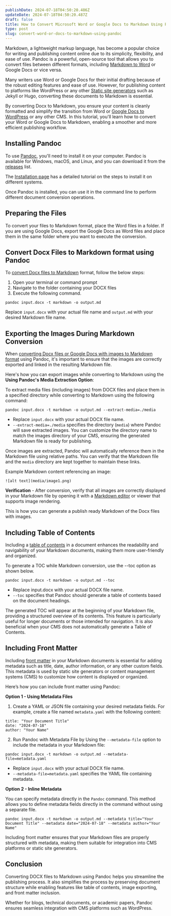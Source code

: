 ```yaml
---
publishDate: 2024-07-18T04:50:20.486Z
updateDate: 2024-07-18T04:50:20.487Z
draft: false
title: How to Convert Microsoft Word or Google Docs to Markdown Using Pandoc
type: post
slug: convert-word-or-docs-to-markdown-using-pandoc
---
```


 Markdown, a lightweight markup language, has become a popular choice for writing and publishing content online due to its simplicity, flexibility, and ease of use. Pandoc is a powerful, open-source tool that allows you to convert files between different formats, including [Markdown to Word](/convert-markdown-to-word/) or Google Docs or vice versa.

Many writers use Word or Google Docs for their initial drafting because of the robust editing features and ease of use. However, for publishing content to platforms like WordPress or any other [Static site generators](https://www.cloudflare.com/en-gb/learning/performance/static-site-generator/) such as Jekyll or Hugo, converting these documents to Markdown is essential.

By converting Docx to Markdown, you ensure your content is cleanly formatted and simplify the transition from Word or [Google Docs to WordPress](https://workspace.google.com/marketplace/app/docs_to_wordpress_pro/346830534164) or any other CMS. In this tutorial, you'll learn how to convert your Word or Google Docs to Markdown, enabling a smoother and more efficient publishing workflow.

## Installing Pandoc

To use [Pandoc](https://pandoc.org/), you'll need to install it on your computer. 
Pandoc is available for Windows, macOS, and Linux, and you can download it from the [releases](https://github.com/jgm/pandoc/releases) list. 
    
The [Installation page](https://pandoc.org/installing.html) has a detailed tutorial on the steps to install it on different systems.

Once Pandoc is installed, you can use it in the command line to perform different document conversion operations.

## Preparing the Files

To convert your files to Markdown format, place the Word files in a folder. If you are using Google Docs, export the Google Docs as Word files and place them in the same folder where you want to execute the conversion.

## Convert Docx Files to Markdown format using Pandoc

To [convert Docx files to Markdown](/convert-word-to-markdown/) format, follow the below steps:

1. Open your terminal or command prompt 
2. Navigate to the folder containing your DOCX files
3. Execute the following command.

```
pandoc input.docx -t markdown -o output.md
```

Replace `input.docx` with your actual file name and `output.md` with your desired Markdown file name.

## Exporting the Images During Markdown Conversion

When [converting Docx files or Google Docs with images to Markdown format](/convert-google-docs-to-markdown/) using Pandoc, it's important to ensure that the images are correctly exported and linked in the resulting Markdown file. 

Here's how you can export images while converting to Markdown using the **Using Pandoc's Media Extraction Option**:

To extract media files (including images) from DOCX files and place them in a specified directory while converting to Markdown using the following command:

```
pandoc input.docx -t markdown -o output.md --extract-media=./media
```

- Replace `input.docx` with your actual DOCX file name.
- `--extract-media=./media` specifies the directory (`media`) where Pandoc will save extracted images. You can customize the directory name to match the images directory of your CMS, ensuring the generated Markdown file is ready for publishing.


Once images are extracted, Pandoc will automatically reference them in the Markdown file using relative paths. You can verify that the Markdown file and the `media` directory are kept together to maintain these links.

Example Markdown content referencing an image:

```
![alt text](media/image1.png)
```

**Verification** - After conversion, verify that all images are correctly displayed in your Markdown file by opening it with a [Markdown editor](https://stackedit.io/) or viewer that supports image rendering.

This is how you can generate a publish ready Markdown of the Docx files with images.

## Including Table of Contents

Including a [table of contents](/insert-table-of-contents-in-google-docs-and-include-only-specific-headings-levels/) in a document enhances the readability and navigability of your Markdown documents, making them more user-friendly and organized.

To generate a TOC while Markdown conversion, use the --toc option as shown below. 

```
pandoc input.docx -t markdown -o output.md --toc
```

- Replace input.docx with your actual DOCX file name.
- `--toc` specifies that Pandoc should generate a table of contents based on the document headings.

The generated TOC will appear at the beginning of your Markdown file, providing a structured overview of its contents. This feature is particularly useful for longer documents or those intended for navigation. It is also beneficial when your CMS does not automatically generate a Table of Contents.

## Including Front Matter

Including [front matter](https://gohugo.io/content-management/front-matter/) in your Markdown documents is essential for adding metadata such as title, date, author information, or any other custom fields. This metadata is 
used by static site generators or content management systems (CMS) to customize how content is displayed or organized. 

Here’s how you can include front matter using Pandoc:

**Option 1 - Using Metadata Files** 

1. Create a YAML or JSON file containing your desired metadata fields. For example, create a file named `metadata.yaml` with the following content:

```
title: "Your Document Title"
date: "2024-07-18"
author: "Your Name"
```

2. Run Pandoc with Metadata File by Using the `--metadata-file` option to include the metadata in your Markdown file:

```
pandoc input.docx -t markdown -o output.md --metadata-file=metadata.yaml
```

- Replace `input.docx` with your actual DOCX file name.
- `--metadata-file=metadata.yaml` specifies the YAML file containing metadata.

**Option 2 - Inline Metadata**

You can specify metadata directly in the `Pandoc` command. This method allows you to define metadata fields directly in the command without using a separate file.

```
pandoc input.docx -t markdown -o output.md --metadata title="Your Document Title" --metadata date="2024-07-18" --metadata author="Your Name"
```
Including front matter ensures that your Markdown files are properly structured with metadata, making them suitable for integration into CMS platforms or static site generators.

## Conclusion

Converting DOCX files to Markdown using Pandoc helps you streamline the publishing process. It also simplifies the process by preserving document structure while enabling features like table of contents, image exporting, and front matter inclusion. 

Whether for blogs, technical documents, or academic papers, Pandoc ensures seamless integration with CMS platforms such as WordPress.